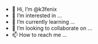 - 👋 Hi, I’m @k3fenix
- 👀 I’m interested in ...
- 🌱 I’m currently learning ...
- 💞️ I’m looking to collaborate on ...
- 📫 How to reach me ...

<!---
k3fenix/k3fenix is a ✨ special ✨ repository because its `README.md` (this file) appears on your GitHub profile.
You can click the Preview link to take a look at your changes.
--->
